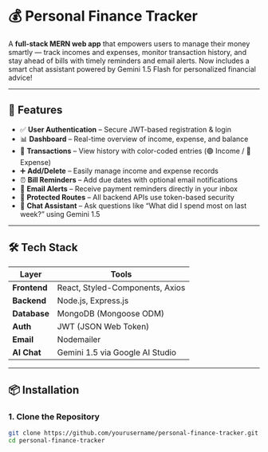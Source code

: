 # 💰 Personal Finance Tracker

A **full-stack MERN web app** that empowers users to manage their money smartly — track incomes and expenses, monitor transaction history, and stay ahead of bills with timely reminders and email alerts. Now includes a smart chat assistant powered by Gemini 1.5 Flash for personalized financial advice!

---

## 🚀 Features

- ✅ **User Authentication** – Secure JWT-based registration & login
- 📊 **Dashboard** – Real-time overview of income, expense, and balance
- 📜 **Transactions** – View history with color-coded entries (🟢 Income / 🔴 Expense)
- ➕ **Add/Delete** – Easily manage income and expense records
- ⏰ **Bill Reminders** – Add due dates with optional email notifications
- 📧 **Email Alerts** – Receive payment reminders directly in your inbox
- 🔐 **Protected Routes** – All backend APIs use token-based security
- 🤖 **Chat Assistant** – Ask questions like “What did I spend most on last week?” using Gemini 1.5

---

## 🛠️ Tech Stack

| Layer        | Tools                                |
|--------------|---------------------------------------|
| **Frontend** | React, Styled-Components, Axios       |
| **Backend**  | Node.js, Express.js                   |
| **Database** | MongoDB (Mongoose ODM)                |
| **Auth**     | JWT (JSON Web Token)                  |
| **Email**    | Nodemailer                            |
| **AI Chat**  | Gemini 1.5 via Google AI Studio       |

---

## 📦 Installation

### 1. Clone the Repository

```bash
git clone https://github.com/yourusername/personal-finance-tracker.git
cd personal-finance-tracker
